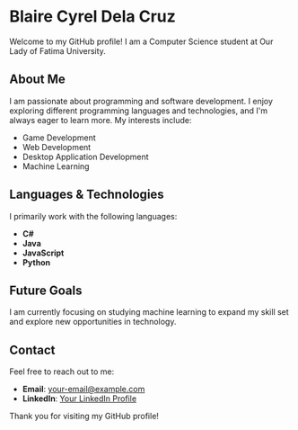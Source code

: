 # Blaire Cyrel Dela Cruz

Welcome to my GitHub profile! I am a Computer Science student at Our Lady of Fatima University.

## About Me

I am passionate about programming and software development. I enjoy exploring different programming languages and technologies, and I'm always eager to learn more. My interests include:

- Game Development
- Web Development
- Desktop Application Development
- Machine Learning

## Languages & Technologies

I primarily work with the following languages:

- **C#**
- **Java**
- **JavaScript**
- **Python**

<!--- ## Projects

Here are some of my notable projects:

- **[Project Name 1](link-to-your-project)**: A brief description of what this project does.
- **[Project Name 2](link-to-your-project)**: A brief description of what this project does.
- **[Project Name 3](link-to-your-project)**: A brief description of what this project does.

--->
## Future Goals

I am currently focusing on studying machine learning to expand my skill set and explore new opportunities in technology.

## Contact

Feel free to reach out to me:

- **Email**: [your-email@example.com](mailto:delacruz.blairecyrel@gmail.com)
- **LinkedIn**: [Your LinkedIn Profile](www.linkedin.com/in/blaire-cyrel-dela-cruz-58a743321)

Thank you for visiting my GitHub profile!
